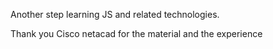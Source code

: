 Another step learning JS and related technologies.

Thank you Cisco netacad for the material and the experience
